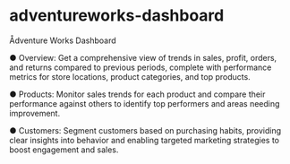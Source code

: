 # adventureworks-dashboard
Ådventure Works Dashboard

● Overview: Get a comprehensive view of trends in sales, profit, orders, and returns compared to previous periods, complete with performance metrics for store locations, product categories, and top products.

● Products: Monitor sales trends for each product and compare their performance against others to identify top performers and areas needing improvement.

● Customers: Segment customers based on purchasing habits, providing clear insights into behavior and enabling targeted marketing strategies to boost engagement and sales.

